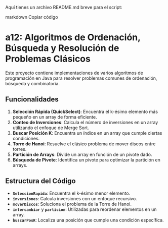 
Aquí tienes un archivo README.md breve para el script:

markdown
Copiar código
# a12: Algoritmos de Ordenación, Búsqueda y Resolución de Problemas Clásicos

Este proyecto contiene implementaciones de varios algoritmos de programación en Java para resolver problemas comunes de ordenación, búsqueda y combinatoria.

## Funcionalidades

1. **Selección Rápida (QuickSelect)**: Encuentra el k-ésimo elemento más pequeño en un array de forma eficiente.
2. **Conteo de Inversiones**: Calcula el número de inversiones en un array utilizando el enfoque de Merge Sort.
3. **Buscar Posición K**: Encuentra un índice en un array que cumple ciertas condiciones.
4. **Torre de Hanoi**: Resuelve el clásico problema de mover discos entre torres.
5. **Partición de Arrays**: Divide un array en función de un pivote dado.
6. **Búsqueda de Pivote**: Identifica un pivote para optimizar la partición en arrays.

## Estructura del Código

- **`SeleccionRapida`**: Encuentra el k-ésimo menor elemento.
- **`inversiones`**: Calcula inversiones con un enfoque recursivo.
- **`moverDiscos`**: Soluciona el problema de la Torre de Hanoi.
- **`intercambiar`** y **`particion`**: Utilizadas para reordenar elementos en un array.
- **`buscarPosK`**: Localiza una posición que cumple una condición específica.

